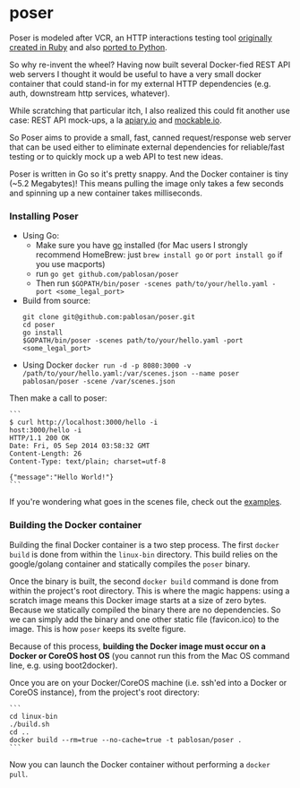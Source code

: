 poser
=====

Poser is modeled after VCR, an HTTP interactions testing tool [originally created in Ruby](https://github.com/vcr/vcr) and also [ported to Python](https://github.com/kevin1024/vcrpy).

So why re-invent the wheel? Having now built several Docker-fied REST API web servers I thought it would be useful to have a very small docker container that could stand-in for my external HTTP dependencies (e.g. auth, downstream http services, whatever).

While scratching that particular itch, I also realized this could fit another use case: REST API mock-ups, a la [apiary.io](http://apiary.io/) and [mockable.io](http://www.mockable.io/).

So Poser aims to provide a small, fast, canned request/response web server that can be used either to eliminate external dependencies for reliable/fast testing or to quickly mock up a web API to test new ideas.

Poser is written in Go so it's pretty snappy. And the Docker container is tiny (~5.2 Megabytes)! This means pulling the image only takes a few seconds and spinning up a new container takes milliseconds.

### Installing Poser

  * Using Go:
    * Make sure you have [go](http://golang.org/) installed (for Mac users I strongly recommend HomeBrew: just `brew install go` or `port install go` if you use macports)
    * run `go get github.com/pablosan/poser`
    * Then run `$GOPATH/bin/poser -scenes path/to/your/hello.yaml -port <some_legal_port>`
  * Build from source:
    ```
    git clone git@github.com:pablosan/poser.git
    cd poser
    go install
    $GOPATH/bin/poser -scenes path/to/your/hello.yaml -port <some_legal_port>
    ```
  * Using Docker
    `docker run -d -p 8080:3000 -v /path/to/your/hello.yaml:/var/scenes.json --name poser pablosan/poser -scene /var/scenes.json`

  Then make a call to poser:

    ```
    $ curl http://localhost:3000/hello -i
    host:3000/hello -i
    HTTP/1.1 200 OK
    Date: Fri, 05 Sep 2014 03:58:32 GMT
    Content-Length: 26
    Content-Type: text/plain; charset=utf-8

    {"message":"Hello World!"}
    ```

If you're wondering what goes in the scenes file, check out the [examples](examples).

### Building the Docker container

Building the final Docker container is a two step process. The first `docker build` is done from within the `linux-bin` directory. This build relies on the google/golang container and statically compiles the `poser` binary.

Once the binary is built, the second `docker build` command is done from within the project's root directory. This is where the magic happens: using a scratch image means this Docker image starts at a size of zero bytes. Because we statically compiled the binary there are no dependencies. So we can simply add the binary and one other static file (favicon.ico) to the image. This is how `poser` keeps its svelte figure.

Because of this process, __building the Docker image must occur on a Docker or CoreOS host OS__ (you cannot run this from the Mac OS command line, e.g. using boot2docker).

Once you are on your Docker/CoreOS machine (i.e. ssh'ed into a Docker or CoreOS instance), from the project's root directory:

    ```
    cd linux-bin
    ./build.sh
    cd ..
    docker build --rm=true --no-cache=true -t pablosan/poser .
    ```

Now you can launch the Docker container without performing a `docker pull`.
